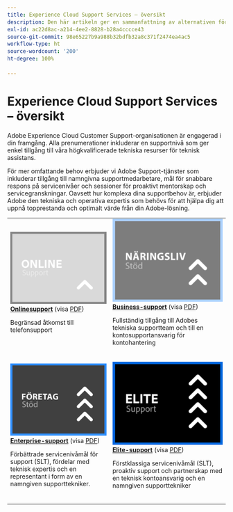 ```yaml
---
title: Experience Cloud Support Services – översikt
description: Den här artikeln ger en sammanfattning av alternativen för kundsupport för Adobe Experience Cloud. Alternativen är Online, Business, Enterprise och Elite.
exl-id: ac22d8ac-a214-4ee2-8828-b28a4cccce43
source-git-commit: 98e65227b9a988b32bdfb32a8c371f2474ea4ac5
workflow-type: ht
source-wordcount: '200'
ht-degree: 100%

---
```


# Experience Cloud Support Services – översikt

Adobe Experience Cloud Customer Support-organisationen är engagerad i din framgång. Alla prenumerationer inkluderar en supportnivå som ger enkel tillgång till våra högkvalificerade tekniska resurser för teknisk assistans.

För mer omfattande behov erbjuder vi Adobe Support-tjänster som inkluderar tillgång till namngivna supportmedarbetare, mål för snabbare respons på servicenivåer och sessioner för proaktivt mentorskap och servicegranskningar. Oavsett hur komplexa dina supportbehov är, erbjuder Adobe den tekniska och operativa expertis som behövs för att hjälpa dig att uppnå topprestanda och optimalt värde från din Adobe-lösning.

<table style="table-layout:fixed">
<tr>
  <td>
    <a href="online.md">
    <img alt="Online" src="assets/OnlineSupportThumbnail.png"/>
    </a>
    <div>
    <a href="online.md"><strong>Onlinesupport</strong></a> (visa <a href="assets/OnlineSupportDatasheet.pdf" target="_blank">PDF</a>)
    </div>
    <p>Begränsad åtkomst till telefonsupport</p>
    <br>
  </td>
  <td>
    <a href="business.md">
      <img alt="Business" src="assets/BusinessSupportThumbnail.png">
    </a>
    <div>
    <a href="business.md"><strong>Business-support</strong></a> (visa <a href="assets/BusinessSupportDatasheet.pdf" target="_blank">PDF</a>)
    </div>
    <p>Fullständig tillgång till Adobes tekniska supportteam och till en kontosupportansvarig för kontohantering</p>
    <br>
  </td>
</tr>
<tr>
  <td>
    <a href="enterprise.md">
    <img alt="Enterprise" src="assets/EnterpriseSupportThumbnail.png"/>
    </a>
    <div>
    <a href="enterprise.md"><strong>Enterprise-support</strong></a> (visa <a href="assets/EnterpriseSupportDatasheet.pdf" target="_blank">PDF</a>)
    </div>
    <p>Förbättrade servicenivåmål för support (SLT), fördelar med teknisk expertis och en representant i form av en namngiven supporttekniker.</p>
    <br>
  </td>
  <td>
    <a href="elite.md">
      <img alt="Elite" src="assets/EliteSupportThumbnail.png">
    </a>
    <div>
    <a href="elite.md"><strong>Elite-support</strong></a> (visa <a href="assets/EliteSupportDatasheet.pdf" target="_blank">PDF</a>)
    </div>
    <p>Förstklassiga servicenivåmål (SLT), proaktiv support och partnerskap med en teknisk kontoansvarig och en namngiven supporttekniker</p>
    <br>
  </td>
</tr>
</table>

